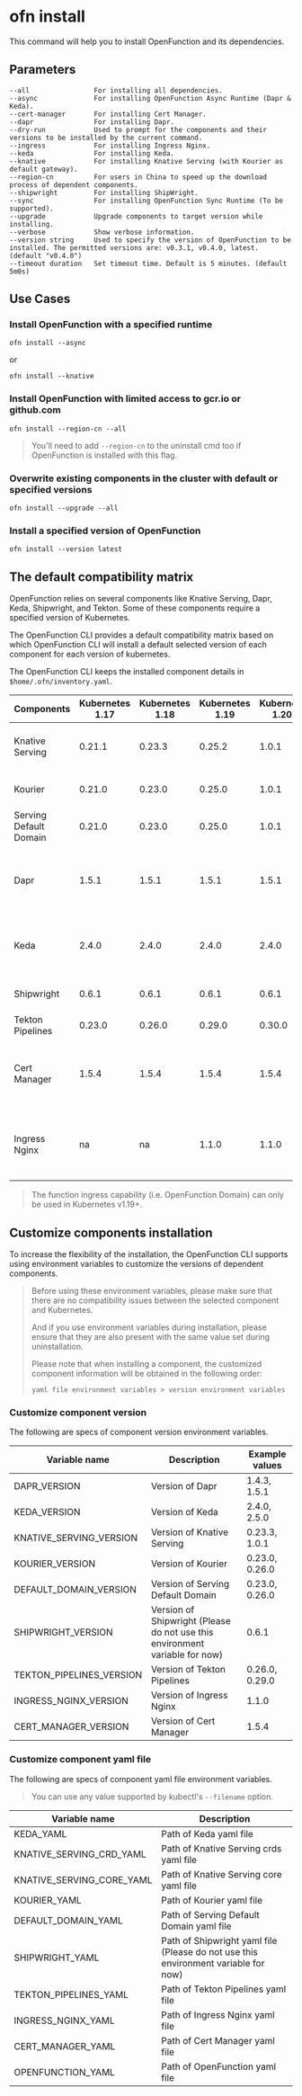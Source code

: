 # ofn install

This command will help you to install OpenFunction and its dependencies.

## Parameters

```shell
--all                For installing all dependencies.
--async              For installing OpenFunction Async Runtime (Dapr & Keda).
--cert-manager       For installing Cert Manager.
--dapr               For installing Dapr.
--dry-run            Used to prompt for the components and their versions to be installed by the current command.
--ingress            For installing Ingress Nginx.
--keda               For installing Keda.
--knative            For installing Knative Serving (with Kourier as default gateway).
--region-cn          For users in China to speed up the download process of dependent components.
--shipwright         For installing ShipWright.
--sync               For installing OpenFunction Sync Runtime (To be supported).
--upgrade            Upgrade components to target version while installing.
--verbose            Show verbose information.
--version string     Used to specify the version of OpenFunction to be installed. The permitted versions are: v0.3.1, v0.4.0, latest. (default "v0.4.0")
--timeout duration   Set timeout time. Default is 5 minutes. (default 5m0s)
```

## Use Cases

### Install OpenFunction with a specified runtime

```shell
ofn install --async
```

or

```shell
ofn install --knative
```

### Install OpenFunction with limited access to gcr.io or github.com

```shell
ofn install --region-cn --all
```

> You'll need to add `--region-cn` to the uninstall cmd too if OpenFunction is installed with this flag.

### Overwrite existing components in the cluster with default or specified versions

```shell
ofn install --upgrade --all
```

### Install a specified version of OpenFunction

```shell
ofn install --version latest
```

## The default compatibility matrix

OpenFunction relies on several components like Knative Serving, Dapr, Keda, Shipwright, and Tekton. Some of these components require a specified version of Kubernetes.

The OpenFunction CLI provides a default compatibility matrix based on which OpenFunction CLI will install a default selected version of each component for each version of kubernetes. 

The OpenFunction CLI keeps the installed component details in `$home/.ofn/inventory.yaml`.

| Components             | Kubernetes 1.17 | Kubernetes 1.18 | Kubernetes 1.19 | Kubernetes 1.20+ | CLI Option       | Description                                    |
| ---------------------- | --------------- | --------------- | --------------- | ---------------- | ---------------- | ---------------------------------------------- |
| Knative Serving        | 0.21.1          | 0.23.3          | 0.25.2          | 1.0.1            | `--knative`      | The synchronous function runtime               |
| Kourier                | 0.21.0          | 0.23.0          | 0.25.0          | 1.0.1            | `--knative`      | The default network layer for Knative          |
| Serving Default Domain | 0.21.0          | 0.23.0          | 0.25.0          | 1.0.1            | `--knative`      | The default DNS layout for Knative             |
| Dapr                   | 1.5.1           | 1.5.1           | 1.5.1           | 1.5.1            | `--async`        | The distributed application runtime of asynchronous function |
| Keda                   | 2.4.0           | 2.4.0           | 2.4.0           | 2.4.0            | `--async`        | The autoscaler of asynchronous function runtime|
| Shipwright             | 0.6.1           | 0.6.1           | 0.6.1           | 0.6.1            | `--shipwright`   | The function build framework                   |
| Tekton Pipelines       | 0.23.0          | 0.26.0          | 0.29.0          | 0.30.0           | `--shipwright`   | The function build pipeline                    |
| Cert Manager           | 1.5.4           | 1.5.4           | 1.5.4           | 1.5.4            | `--cert-manager` | OpenFunction webhook Certificate manager (For OpenFunction v0.4.0+ only). |
| Ingress Nginx          | na              | na              | 1.1.0           | 1.1.0            | `--ingress`      | Function ingress controller (For OpenFunction v0.4.0+ only). |

> The function ingress capability (i.e. OpenFunction Domain) can only be used in Kubernetes v1.19+.

## Customize components installation

To increase the flexibility of the installation, the OpenFunction CLI supports using environment variables to customize the versions of dependent components.

> Before using these environment variables, please make sure that there are no compatibility issues between the selected component and Kubernetes.
>
> And if you use environment variables during installation, please ensure that they are also present with the same value set during uninstallation.
>
> Please note that when installing a component, the customized component information will be obtained in the following order:
>
> ```
> yaml file environment variables > version environment variables
> ```

### Customize component version

The following are specs of component version environment variables. 

| Variable name            | Description                                                  | Example values |
| ------------------------ | ------------------------------------------------------------ | -------------- |
| DAPR_VERSION             | Version of Dapr                                              | 1.4.3, 1.5.1   |
| KEDA_VERSION             | Version of Keda                                              | 2.4.0, 2.5.0   |
| KNATIVE_SERVING_VERSION  | Version of Knative Serving                                   | 0.23.3, 1.0.1  |
| KOURIER_VERSION          | Version of Kourier                                           | 0.23.0, 0.26.0 |
| DEFAULT_DOMAIN_VERSION   | Version of Serving Default Domain                            | 0.23.0, 0.26.0 |
| SHIPWRIGHT_VERSION       | Version of Shipwright (Please do not use this environment variable for now) | 0.6.1          |
| TEKTON_PIPELINES_VERSION | Version of Tekton Pipelines                                  | 0.26.0, 0.29.0 |
| INGRESS_NGINX_VERSION    | Version of Ingress Nginx                                     | 1.1.0          |
| CERT_MANAGER_VERSION     | Version of Cert Manager                                      | 1.5.4          |

### Customize component yaml file

The following are specs of component yaml file environment variables. 

> You can use any value supported by kubectl's `--filename` option.

| Variable name             | Description                                                  |
| ------------------------- | ------------------------------------------------------------ |
| KEDA_YAML                 | Path of Keda yaml file                                       |
| KNATIVE_SERVING_CRD_YAML  | Path of Knative Serving crds yaml file                       |
| KNATIVE_SERVING_CORE_YAML | Path of Knative Serving core yaml file                       |
| KOURIER_YAML              | Path of Kourier yaml file                                    |
| DEFAULT_DOMAIN_YAML       | Path of Serving Default Domain yaml file                     |
| SHIPWRIGHT_YAML           | Path of Shipwright yaml file (Please do not use this environment variable for now) |
| TEKTON_PIPELINES_YAML     | Path of Tekton Pipelines yaml file                           |
| INGRESS_NGINX_YAML        | Path of Ingress Nginx yaml file                              |
| CERT_MANAGER_YAML         | Path of Cert Manager yaml file                               |
| OPENFUNCTION_YAML         | Path of OpenFunction yaml file                               |
